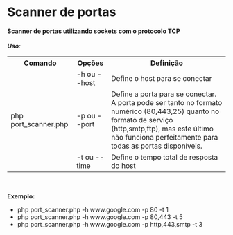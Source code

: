 # Scanner de portas

**Scanner de portas utilizando sockets com o protocolo TCP**
<br>
<br>
_**Uso**:_
<br>
<table>
<tr>
  <th>Comando</th>
  <th>Opções</th>
  <th>Definição</th>
</tr>
<tr>
  <td rowspan="3">php port_scanner.php</td>
  <td>-h ou --host</td>
  <td>Define o host para se conectar</td>
</tr>
<tr>
  <td>-p ou --port</td>
  <td>Define a porta para se conectar. A porta pode ser tanto no formato numérico (80,443,25) quanto no formato de serviço (http,smtp,ftp), mas este último não funciona perfeitamente para todas as portas disponíveis.</td>
</tr>
<tr>
  <td>-t ou --time</td>
  <td>Define o tempo total de resposta do host</td>
</tr>
</table>

<br>

**Exemplo:**

<ul>
  <li>php port_scanner.php -h www.google.com -p 80 -t 1</li>
  <li>php port_scanner.php -h www.google.com -p 80,443 -t 5</li>
  <li>php port_scanner.php -h www.google.com -p http,443,smtp -t 3</li>
</ul>